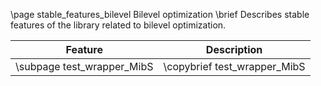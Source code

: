 \page stable_features_bilevel Bilevel optimization
\brief Describes stable features of the library related to bilevel optimization.


| Feature                    | Description                   |
|----------------------------|-------------------------------|
| \subpage test_wrapper_MibS | \copybrief test_wrapper_MibS  |
